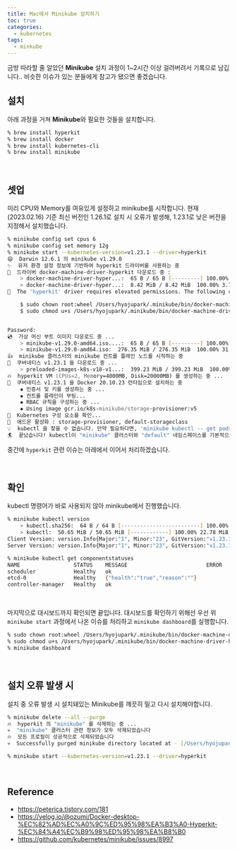 ```yaml
---
title: Mac에서 Minikube 설치하기
toc: true
categories:
  - kubernetes
tags:
  - minkube
---
```


금방 따라할 줄 알았던 **Minikube** 설치 과정이 1~2시간 이상 걸려버려서 기록으로 남깁니다.. 비슷한 이슈가 있는 분들에게 참고가 됐으면 좋겠습니다.


## 설치

아래 과정을 거쳐 **Minikube**와 필요한 것들을 설치합니다.

```zsh
% brew install hyperkit
% brew install docker
% brew install kubernetes-cli
% brew install minikube
```

<br>

## 셋업
미리 CPU와 Memory를 여유있게 설정하고 minikube를 시작합니다. 현재(2023.02.16) 기준 최신 버전인 1.26.1로 설치 시 오류가 발생해, 1.23.1로 낮은 버전을 지정해서 설치했습니다.

```zsh
% minikube config set cpus 6
% minikube config set memory 12g
% minikube start --kubernetes-version=v1.23.1 --driver=hyperkit
😄  Darwin 12.6.1 의 minikube v1.29.0
✨  유저 환경 설정 정보에 기반하여 hyperkit 드라이버를 사용하는 중
💾  드라이버 docker-machine-driver-hyperkit 다운로드 중 :
    > docker-machine-driver-hyper...:  65 B / 65 B [---------] 100.00% ? p/s 0s
    > docker-machine-driver-hyper...:  8.42 MiB / 8.42 MiB  100.00% 3.79 MiB p/
🔑  The 'hyperkit' driver requires elevated permissions. The following commands will be executed:

    $ sudo chown root:wheel /Users/hyojupark/.minikube/bin/docker-machine-driver-hyperkit 
    $ sudo chmod u+s /Users/hyojupark/.minikube/bin/docker-machine-driver-hyperkit 


Password:
💿  가상 머신 부트 이미지 다운로드 중 ...
    > minikube-v1.29.0-amd64.iso....:  65 B / 65 B [---------] 100.00% ? p/s 0s
    > minikube-v1.29.0-amd64.iso:  276.35 MiB / 276.35 MiB  100.00% 31.85 MiB p
👍  minikube 클러스터의 minikube 컨트롤 플레인 노드를 시작하는 중
💾  쿠버네티스 v1.23.1 을 다운로드 중 ...
    > preloaded-images-k8s-v18-v1...:  399.23 MiB / 399.23 MiB  100.00% 31.58 M
🔥  hyperkit VM (CPUs=2, Memory=4000MB, Disk=20000MB) 를 생성하는 중 ...
🐳  쿠버네티스 v1.23.1 을 Docker 20.10.23 런타임으로 설치하는 중
    ▪ 인증서 및 키를 생성하는 중 ...
    ▪ 컨트롤 플레인이 부팅...
    ▪ RBAC 규칙을 구성하는 중 ...
    ▪ Using image gcr.io/k8s-minikube/storage-provisioner:v5
🔎  Kubernetes 구성 요소를 확인...
🌟  애드온 활성화 : storage-provisioner, default-storageclass
💡  kubectl 을 찾을 수 없습니다. 만약 필요하다면, 'minikube kubectl -- get pods -A'를 시도합니다.
🏄  끝났습니다! kubectl이 "minikube" 클러스터와 "default" 네임스페이스를 기본적으로 사용하도록 구성되었습니다.
```

중간에 `hyperkit` 관련 이슈는 아래에서 이어서 처리하겠습니다.

<br>

## 확인
kubectl 명령어가 바로 사용되지 않아 minikube에서 진행했습니다.

```zsh
% minikube kubectl version
    > kubectl.sha256:  64 B / 64 B [-------------------------] 100.00% ? p/s 0s
    > kubectl:  50.65 MiB / 50.65 MiB [------------] 100.00% 22.78 MiB p/s 2.4s
Client Version: version.Info{Major:"1", Minor:"23", GitVersion:"v1.23.1", GitCommit:"86ec240af8cbd1b60bcc4c03c20da9b98005b92e", GitTreeState:"clean", BuildDate:"2021-12-16T11:41:01Z", GoVersion:"go1.17.5", Compiler:"gc", Platform:"darwin/amd64"}
Server Version: version.Info{Major:"1", Minor:"23", GitVersion:"v1.23.1", GitCommit:"86ec240af8cbd1b60bcc4c03c20da9b98005b92e", GitTreeState:"clean", BuildDate:"2021-12-16T11:34:54Z", GoVersion:"go1.17.5", Compiler:"gc", Platform:"linux/amd64"}

% minikube kubectl get componentstatuses
NAME                 STATUS    MESSAGE                         ERROR
scheduler            Healthy   ok                              
etcd-0               Healthy   {"health":"true","reason":""}   
controller-manager   Healthy   ok
```

<br>

마지막으로 대시보드까지 확인되면 끝입니다. 대시보드를 확인하기 위해선 우선 위 `minikube start` 과정에서 나온 이슈를 처리하고 `minikube dashboard`를 실행합니다.
```zsh
% sudo chown root:wheel /Users/hyojupark/.minikube/bin/docker-machine-driver-hyperkit 
% sudo chmod u+s /Users/hyojupark/.minikube/bin/docker-machine-driver-hyperkit 
% minikube dashboard
```

<br>

## 설치 오류 발생 시
설치 중 오류 발생 시 설치돼있는 Minikube를 깨끗히 밀고 다시 설치해야합니다.
```zsh
% minikube delete --all --purge
🔥  hyperkit 의 "minikube" 를 삭제하는 중 ...
💀  "minikube" 클러스터 관련 정보가 모두 삭제되었습니다
🔥  모든 프로필이 성공적으로 삭제되었습니다
💀  Successfully purged minikube directory located at - [/Users/hyojupark/.minikube]

% minikube start --kubernetes-version=v1.23.1 --driver=hyperkit
```

<br>

## Reference

- <https://peterica.tistory.com/181>
- <https://velog.io/@ozumi/Docker-desktop-%EC%82%AD%EC%A0%9C%ED%95%98%EA%B3%A0-Hyperkit-%EC%84%A4%EC%B9%98%ED%95%98%EA%B8%B0>
- <https://github.com/kubernetes/minikube/issues/8997>
